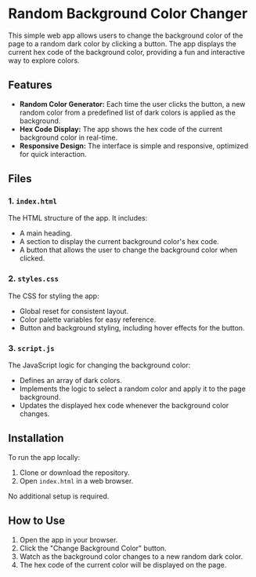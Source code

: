 # Random Background Color Changer

This simple web app allows users to change the background color of the page to a random dark color by clicking a button. The app displays the current hex code of the background color, providing a fun and interactive way to explore colors.

## Features

- **Random Color Generator:** Each time the user clicks the button, a new random color from a predefined list of dark colors is applied as the background.
- **Hex Code Display:** The app shows the hex code of the current background color in real-time.
- **Responsive Design:** The interface is simple and responsive, optimized for quick interaction.

## Files

### 1. `index.html`

The HTML structure of the app. It includes:

- A main heading.
- A section to display the current background color's hex code.
- A button that allows the user to change the background color when clicked.

### 2. `styles.css`

The CSS for styling the app:

- Global reset for consistent layout.
- Color palette variables for easy reference.
- Button and background styling, including hover effects for the button.

### 3. `script.js`

The JavaScript logic for changing the background color:

- Defines an array of dark colors.
- Implements the logic to select a random color and apply it to the page background.
- Updates the displayed hex code whenever the background color changes.

## Installation

To run the app locally:

1. Clone or download the repository.
2. Open `index.html` in a web browser.

No additional setup is required.

## How to Use

1. Open the app in your browser.
2. Click the "Change Background Color" button.
3. Watch as the background color changes to a new random dark color.
4. The hex code of the current color will be displayed on the page.

